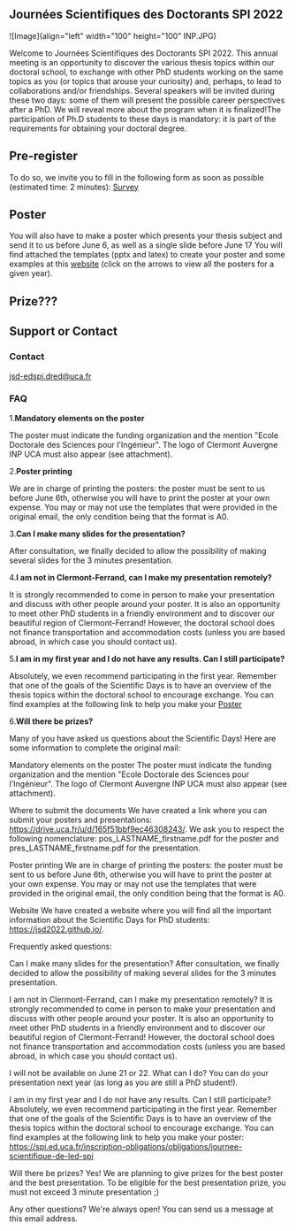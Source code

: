 ## Journées Scientifiques des Doctorants SPI 2022

![Image](align="left" width="100" height="100" INP.JPG)

Welcome to Journées Scientifiques des Doctorants SPI 2022. This annual meeting is an opportunity to discover the various thesis topics within our doctoral school, to exchange with other PhD students working on the same topics as you (or topics that arouse your curiosity) and, perhaps, to lead to collaborations and/or friendships. Several speakers will be invited during these two days: some of them will present the possible career perspectives after a PhD. We will reveal more about the program when it is finalized!The participation of Ph.D students to these days is mandatory: it is part of the requirements for obtaining your doctoral degree. 

## Pre-register
To do so, we invite you to fill in the following form as soon as possible (estimated time: 2 minutes): [Survey](https://framaforms.org/participation-aux-journees-scientifiques-des-doctorants-1652653658)

## Poster
You will also have to make a poster which presents your thesis subject and send it to us before June 6, as well as a single slide before June 17  You will find attached the templates (pptx and latex) to create your poster and some examples at this [website]( https://spi.ed.uca.fr/inscription-obligations/obligations/journee-scientifique-de-led-spi) (click on the arrows to view all the posters for a given year).

## Prize???

## Support or Contact

### Contact
jsd-edspi.dred@uca.fr

### FAQ
1.**Mandatory elements on the poster**

The poster must indicate the funding organization and the mention "Ecole Doctorale des Sciences pour l'Ingénieur". The logo of Clermont Auvergne INP UCA must also appear (see attachment).

2.**Poster printing**

We are in charge of printing the posters: the poster must be sent to us before June 6th, otherwise you will have to print the poster at your own expense. You may or may not use the templates that were provided in the original email, the only condition being that the format is A0.

3.**Can I make many slides for the presentation?**

After consultation, we finally decided to allow the possibility of making several slides for the 3 minutes presentation.

4.**I am not in Clermont-Ferrand, can I make my presentation remotely?**

It is strongly recommended to come in person to make your presentation and discuss with other people around your poster. It is also an opportunity to meet other PhD students in a friendly environment and to discover our beautiful region of Clermont-Ferrand! However, the doctoral school does not finance transportation and accommodation costs (unless you are based abroad, in which case you should contact us).

5.**I am in my first year and I do not have any results. Can I still participate?**

Absolutely, we even recommend participating in the first year. Remember that one of the goals of the Scientific Days is to have an overview of the thesis topics within the doctoral school to encourage exchange. You can find examples at the following link to help you make your [Poster](https://spi.ed.uca.fr/inscription-obligations/obligations/journee-scientifique-de-led-spi)

6.**Will there be prizes?**

Many of you have asked us questions about the Scientific Days! Here are some information to complete the original mail:

Mandatory elements on the poster
The poster must indicate the funding organization and the mention "Ecole Doctorale des Sciences pour l'Ingénieur". The logo of Clermont Auvergne INP UCA must also appear (see attachment).

Where to submit the documents
We have created a link where you can submit your posters and presentations: https://drive.uca.fr/u/d/165f51bbf9ec46308243/. We ask you to respect the following nomenclature: pos_LASTNAME_firstname.pdf for the poster and pres_LASTNAME_firstname.pdf for the presentation.

Poster printing
We are in charge of printing the posters: the poster must be sent to us before June 6th, otherwise you will have to print the poster at your own expense. You may or may not use the templates that were provided in the original email, the only condition being that the format is A0.

Website
We have created a website where you will find all the important information about the Scientific Days for PhD students: https://jsd2022.github.io/.


Frequently asked questions:

Can I make many slides for the presentation?
After consultation, we finally decided to allow the possibility of making several slides for the 3 minutes presentation.

I am not in Clermont-Ferrand, can I make my presentation remotely?
It is strongly recommended to come in person to make your presentation and discuss with other people around your poster. It is also an opportunity to meet other PhD students in a friendly environment and to discover our beautiful region of Clermont-Ferrand!
However, the doctoral school does not finance transportation and accommodation costs (unless you are based abroad, in which case you should contact us).

I will not be available on June 21 or 22. What can I do?
You can do your presentation next year (as long as you are still a PhD student!).

I am in my first year and I do not have any results. Can I still participate?
Absolutely, we even recommend participating in the first year. Remember that one of the goals of the Scientific Days is to have an overview of the thesis topics within the doctoral school to encourage exchange. You can find examples at the following link to help you make your poster: https://spi.ed.uca.fr/inscription-obligations/obligations/journee-scientifique-de-led-spi 

Will there be prizes?
Yes! We are planning to give prizes for the best poster and the best presentation. To be eligible for the best presentation prize, you must not exceed 3 minute presentation ;)

Any other questions?
We're always open! You can send us a message at this email address.


